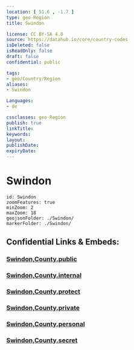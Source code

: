 ```yaml
---
location: [ 51.6 , -1.7 ] 
type: geo-Region
title: Swindon

license: CC BY-SA 4.0
source: https://datahub.io/core/country-codes
isDeleted: false
isReadOnly: false
draft: false
confidential: public

tags:
- geo/Country/Region
aliases:
- Swindon

Languages:
- de

cssclasses: geo-Region
publish: true
linkTitle: 
keywords: 
layout: 
publishDate: 
expiryDate: 
---
```


# Swindon

```leaflet
id: Swindon
zoomFeatures: true 
minZoom: 2 
maxZoom: 18
geojsonFolder: ./Swindon/
markerFolder: ./Swindon/
```


## Confidential Links & Embeds: 

### [Swindon,County.public](/_public/\Earth\Continent\Europe\Europe~North\UK\England\Regions~England\South_West_EnglandSwindon,County.public.md) 

### [Swindon,County.internal](/_internal/\Earth\Continent\Europe\Europe~North\UK\England\Regions~England\South_West_EnglandSwindon,County.internal.md) 

### [Swindon,County.protect](/_protect/\Earth\Continent\Europe\Europe~North\UK\England\Regions~England\South_West_EnglandSwindon,County.protect.md) 

### [Swindon,County.private](/_private/\Earth\Continent\Europe\Europe~North\UK\England\Regions~England\South_West_EnglandSwindon,County.private.md) 

### [Swindon,County.personal](/_personal/\Earth\Continent\Europe\Europe~North\UK\England\Regions~England\South_West_EnglandSwindon,County.personal.md) 

### [Swindon,County.secret](/_secret/\Earth\Continent\Europe\Europe~North\UK\England\Regions~England\South_West_EnglandSwindon,County.secret.md)

